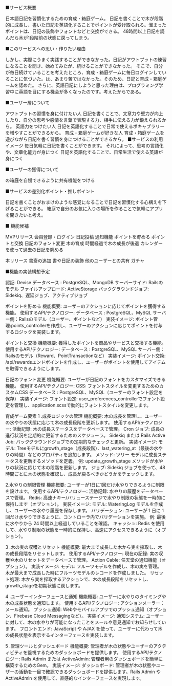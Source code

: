 ■サービス概要

日本語日記を習慣化するための育成・箱庭ゲーム。
日記を書くことで木が段階的に成長し、書いた日記を英語化することでポイントが受け取られる。溜まったポイントは、日記の装飾やフォントなどと交換ができる。
48時間以上日記を読んだら木が1段階前の状態に戻ってしまう。

■このサービスへの思い・作りたい理由

しかし、実際にうまく実践することができなかった。日記がアウトプットの練習になることを聞き、始めてみたが、続けることができなかった。
そこで、自分が毎日続けていることを考えたところ、育成・箱庭ゲームに毎日ログインしていることに気づいた。は、あまり苦ではなかった。そのため、日記と育成・箱庭ゲームを認めた。
さらに、英語日記にしようと思った理由は、プログラミング学習中に英語を目にする機会が多くなったのです。考えたからである。

■ユーザー層について

アウトプットの習慣を身に付けたい人
日記を書くことで、文章力や壁力が向上したり、自分の思考や感情を言葉で表現する力、相手に伝える力が鍛えられるから。
英語力をつけたい人
日記を英語化することで日常で使えるボキャブラリーを増やすことができるから。
育成・箱庭ゲームが好きな人
育成・箱庭ゲームを遊びながら日記を書く習慣を身につけることができるから。
■サービスの利用イメージ
毎日気軽に日記を書くことができます。
それによって、思考の言語化や、文章化能力が身につく
日記を英語化することで、日常生活で使える英語が身につく

■ユーザーの獲得について

の箱庭を自慢できるように共有機能をつける

■サービスの差別化ポイント・推しポイント

日記を書くことがおまけのような感覚になることで日記を習慣化する心構えを下げることができる。
箱庭で自分のお気に入りの場所を作ることで気軽にアプリを開きたいと考え。

■ 機能候補

MVPリリース
  会員登録・ログイン
  日記投稿
  通知機能
  ポイントを貯める
  ポイントと交換
  日記のフォント変更
  木の育成
  時間経過で木の成長が後退
  カレンダーを使って過去の日記を眺める

本リリース
  書斎の追加
  書や日記の装飾
  他のユーザーとの共有
  ガチャ

■機能の実装構想予定

認証: Devise
データベース : PostgreSQL、MongoDB
サーバーサイド: Railsのモデル
ファイルアップロード: ActiveStorage
バックグラウンドジョブ: Sidekiq、遅延ジョブ、アクティブジョブ

ポイントを貯める
  機能概要: ユーザーのアクションに応じてポイントを獲得する機能。
  使用するAPI/テクノロジー:
    データベース : PostgreSQL、MySQL
    サーバー側：Railsのモデル（ユーザー、ポイントなど）
  実装イメージ:
    ポイント管理:points_controllerを作成し、ユーザーのアクションに応じてポイントを付与するロジックを実装します。

ポイントと交換
  機能概要: 獲得したポイントを商品やサービスと交換する機能。
  使用するAPI/テクノロジー:
    データベース : PostgreSQL、MySQL
    サーバー側：Railsのモデル（Reward、PointTransactionなど）
  実装イメージ:
    ポイント交換: /api/rewardsエンドポイントを作成し、ユーザーがポイントを使用してアイテムを取得できるようにします。

日記のフォント変更
  機能概要: ユーザーが日記のフォントをカスタマイズできる機能。
  使用するAPI/テクノロジー:
    CSS: フォントスタイルを変更するためのカスタムCSS
    データベース : PostgreSQL、MySQL（ユーザーのフォント設定を保存）
  実装イメージ:
    フォント設定: user_preferences_controllerでフォント設定を管理し、application.scssで動的にフォントスタイルを変更します。

育成ゲーム要素
1 .成長ロジックの管理
  機能概要: 木の成長を管理し、ユーザーの水やりの状態に応じて木の成長段階を更新します。
  使用するAPI/テクノロジー:
    活動記録: 木の成長ステータスをデータベースで管理。
    Cron ジョブ: 成長の進行状況を定期的に更新するためのスケジューラ。
    Sidekiq または Rails Active Job: バックグラウンドジョブでの定期的なチェックと更新。
  実装イメージ:
    モデル: Treeモデルにgrowth_stage（成長段階）、last_watering_at（最後の水やりの時間）などのプロパティを追加します。
    メソッド: ツリー モデルに成長ステータスを更新するメソッドを定義。 例: update_growth_stage メソッドが水やりの状況に応じて木の段階を更新します。
    ジョブ: Sidekiq ジョブを使って、48時間ごとに木の状態を確認し、成長が戻るべきかどうかをチェックします。

2.水やりの制限管理
  機能概要: ユーザーが1日に1回だけ水やりできるように制限を設けます。
  使用するAPI/テクノロジー:
    活動記録: 水やりの履歴をデータベースで管理。
    Redis: 高速ナキー/バリューステージで水やり制限の状態を一時的に保持します（オプション）。
  実装イメージ:
    モデル: WateringLog モデルを作成し、ユーザーの水やり履歴を保存します。
    バリデーション: ユーザーが 1 日に 1 回だけ水やりできるように、コントローラ内でバリデーションを実施。 例: 最後に水やりから 24 時間以上経過していることを確認。
    キャッシュ: Redis を使用して、水やり制限の状態を一時的に保持し、高速にアクセスできるように（オプション）。

3 .木の実の収穫とリセット
  機能概要: 最大まで成長した木から実を採取し、木の成長段階をリセットします。
  使用するAPI/テクノロジー:
    現在の記録: 実の収穫や木のリセットをデータベースで管理。
    Action Cable: 任天堂の通知機能（オプション）。
  実装イメージ:
    モデル: フルーツモデルを作成し、木の実を管理。 木が最大まで成長した時にフルーツモデルのレコードを作成しました。
    リセット処理: 木から実を採取するアクションで、木の成長段階をリセットし、growth_stageを初期状態に戻します。

4 .ユーザーインターフェースと通知
  機能概要: ユーザーに水やりのタイミングや木の成長状態を通知します。
  使用するAPI/テクノロジー:
    アクションメーラー：メール通知。
    プッシュ通知: Webやモバイルアプリでのプッシュ通知（オプション、Firebase Cloud Messagingなど）。
  実装イメージ:
    通知システム: ユーザーに対して、木の水やりが可能になったことをメールや意見通知でお知らせしています。
    フロントエンド: JavaScript や AJAX を使って、ユーザーに代わって木の成長状態を表示するインターフェースを実装します。

5 .管理ツールとダッシュボード
  機能概要: 管理者が木の状態やユーザーのアクティビティを監視するためのダッシュボードを提供します。
  使用するAPI/テクノロジー:
    Rails Admin または ActiveAdmin: 管理者用のダッシュボードを簡単に構築するためのGem。
  実装イメージ:
    ダッシュボード: 管理者が木の状態やユーザーの活動を一目で確認できるダッシュボードを提供します。Rails Admin や ActiveAdmin を使用して、直感的なインターフェースを実現します。

